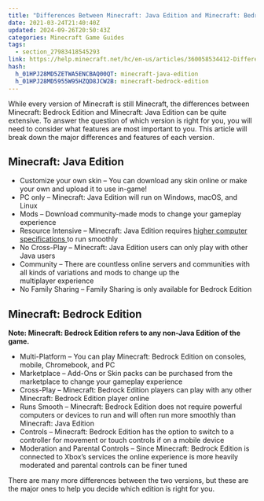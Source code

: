 ```yaml
---
title: "Differences Between Minecraft: Java Edition and Minecraft: Bedrock Edition"
date: 2021-03-24T21:40:40Z
updated: 2024-09-26T20:50:43Z
categories: Minecraft Game Guides
tags:
  - section_27983418545293
link: https://help.minecraft.net/hc/en-us/articles/360058534412-Differences-Between-Minecraft-Java-Edition-and-Minecraft-Bedrock-Edition
hash:
  h_01HPJ28MD5ZETWA5ENCBAQ00QT: minecraft-java-edition
  h_01HPJ28MD5955W95HZQD8JCW2B: minecraft-bedrock-edition
---
```


While every version of Minecraft is still Minecraft, the differences between Minecraft: Bedrock Edition and Minecraft: Java Edition can be quite extensive. To answer the question of which version is right for you, you will need to consider what features are most important to you. This article will break down the major differences and features of each version. 

## Minecraft: Java Edition

- Customize your own skin – You can download any skin online or make your own and upload it to use in-game! 
- PC only – Minecraft: Java Edition will run on Windows, macOS, and Linux 
- Mods – Download community-made mods to change your gameplay experience 
- Resource Intensive – Minecraft: Java Edition requires [higher computer specifications](../Download-Install/System-Requirements-for-Minecraft-Java-Edition.md#h_01FFJMSQWJH31CH16H63GX4YKE)[ ](../Download-Install/System-Requirements-for-Minecraft-Java-Edition.md#h_01FFJMSQWJH31CH16H63GX4YKE)to run smoothly 
- No Cross-Play – Minecraft: Java Edition users can only play with other Java users 
- Community – There are countless online servers and communities with all kinds of variations and mods to change up the multiplayer experience 
- No Family Sharing – Family Sharing is only available for Bedrock Edition

## Minecraft: Bedrock Edition

**Note: Minecraft: Bedrock Edition refers to any non-Java Edition of the game.** 

- Multi-Platform – You can play Minecraft: Bedrock Edition on consoles, mobile, Chromebook, and PC 
- Marketplace – Add-Ons or Skin packs can be purchased from the marketplace to change your gameplay experience 
- Cross-Play – Minecraft: Bedrock Edition players can play with any other Minecraft: Bedrock Edition player online 
- Runs Smooth – Minecraft: Bedrock Edition does not require powerful computers or devices to run and will often run more smoothly than Minecraft: Java Edition 
- Controls – Minecraft: Bedrock Edition has the option to switch to a controller for movement or touch controls if on a mobile device 
- Moderation and Parental Controls – Since Minecraft: Bedrock Edition is connected to Xbox’s services the online experience is more heavily moderated and parental controls can be finer tuned 

There are many more differences between the two versions, but these are the major ones to help you decide which edition is right for you.
